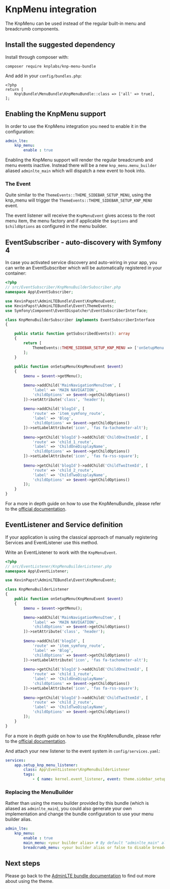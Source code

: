 # KnpMenu integration

The KnpMenu can be used instead of the regular built-in menu and breadcrumb components. 

## Install the suggested dependency

Install through composer with:

```
composer require knplabs/knp-menu-bundle
```

And add in your `config/bundles.php`:

```
<?php
return [
    Knp\Bundle\MenuBundle\KnpMenuBundle::class => ['all' => true],
];
```

## Enabling the KnpMenu support 
In order to use the KnpMenu integration you need to enable it in the configuration: 

```yaml
admin_lte:
    knp_menu:   
        enable : true
```
Enabling the KnpMenu support will render the regular breadcrumb and menu events inactive. 
Instead there will be a new `knp_menu.menu_builder` aliased `adminlte_main` which will dispatch a new event to hook into.

### The Event

Quite similar to the `ThemeEvents::THEME_SIDEBAR_SETUP_MENU`, using the knp_menu will trigger the `ThemeEvents::THEME_SIDEBAR_SETUP_KNP_MENU` event. 

The event listener will receive the `KnpMenuEvent` gives access to the root menu item, the menu factory and if applicable the `$options` and `$childOptions` as configured in the menu builder. 

## EventSubscriber - auto-discovery with Symfony 4

In case you activated service discovery and auto-wiring in your app, you can write an EventSubscriber which will 
be automatically registered in your container:

```php
<?php
// src/EventSubscriber/KnpMenuBuilderSubscriber.php
namespace App\EventSubscriber;

use KevinPapst\AdminLTEBundle\Event\KnpMenuEvent;
use KevinPapst\AdminLTEBundle\Event\ThemeEvents;
use Symfony\Component\EventDispatcher\EventSubscriberInterface;

class KnpMenuBuilderSubscriber implements EventSubscriberInterface
{

    public static function getSubscribedEvents(): array
    {
        return [
            ThemeEvents::THEME_SIDEBAR_SETUP_KNP_MENU => ['onSetupMenu', 100],
        ];
    }
    
    public function onSetupMenu(KnpMenuEvent $event)
    {
        $menu = $event->getMenu();

        $menu->addChild('MainNavigationMenuItem', [
       	    'label' => 'MAIN NAVIGATION',
            'childOptions' => $event->getChildOptions()
        ])->setAttribute('class', 'header');
        
        $menu->addChild('blogId', [
            'route' => 'item_symfony_route',
            'label' => 'Blog',
            'childOptions' => $event->getChildOptions()
        ])->setLabelAttribute('icon', 'fas fa-tachometer-alt');
        
        $menu->getChild('blogId')->addChild('ChildOneItemId', [
            'route' => 'child_1_route',
            'label' => 'ChildOneDisplayName',
            'childOptions' => $event->getChildOptions()
        ])->setLabelAttribute('icon', 'fas fa-rss-square');
        
        $menu->getChild('blogId')->addChild('ChildTwoItemId', [
            'route' => 'child_2_route',
            'label' => 'ChildTwoDisplayName',
            'childOptions' => $event->getChildOptions()
        ]);
    }
}
```
For a more in depth guide on how to use the KnpMenuBundle, please refer to the [official documentation](http://symfony.com/doc/current/bundles/KnpMenuBundle/index.html). 

## EventListener and Service definition    

If your application is using the classical approach of manually registering Services and EventListener use this method.

Write an EventListener to work with the `KnpMenuEvent`.

```php
<?php
// src/EventListener/KnpMenuBuilderListener.php
namespace App\EventListener;

use KevinPapst\AdminLTEBundle\Event\KnpMenuEvent;

class KnpMenuBuilderListener
{
    public function onSetupMenu(KnpMenuEvent $event)
    {
        $menu = $event->getMenu();

        $menu->addChild('MainNavigationMenuItem', [
       	    'label' => 'MAIN NAVIGATION',
            'childOptions' => $event->getChildOptions()
        ])->setAttribute('class', 'header');
        
        $menu->addChild('blogId', [
            'route' => 'item_symfony_route',
            'label' => 'Blog',
            'childOptions' => $event->getChildOptions()
        ])->setLabelAttribute('icon', 'fas fa-tachometer-alt');
        
        $menu->getChild('blogId')->addChild('ChildOneItemId', [
            'route' => 'child_1_route',
            'label' => 'ChildOneDisplayName',
            'childOptions' => $event->getChildOptions()
        ])->setLabelAttribute('icon', 'fas fa-rss-square');
        
        $menu->getChild('blogId')->addChild('ChildTwoItemId', [
            'route' => 'child_2_route',
            'label' => 'ChildTwoDisplayName',
            'childOptions' => $event->getChildOptions()
        ]);
    }
}
```
For a more in depth guide on how to use the KnpMenuBundle, please refer to the [official documentation](http://symfony.com/doc/current/bundles/KnpMenuBundle/index.html). 

And attach your new listener to the event system in `config/services.yaml`:
```yaml
services:
    app.setup_knp_menu_listener:
        class: App\EventListener\KnpMenuBuilderListener
        tags:
            - { name: kernel.event_listener, event: theme.sidebar_setup_knp_menu, method: onSetupMenu }
```

### Replacing the MenuBuilder

Rather than using the menu builder provided by this bundle (which is aliased as `adminlte_main`), you could also generate your own implementation and change the bundle configuration to use your menu builder alias. 

```yaml
admin_lte:
    knp_menu:   
        enable : true
        main_menu: <your builder alias> # By default "adminlte_main" alias
        breadcrumb_menu: <your builder alias or false to disable breadcrumbs>
```

## Next steps

Please go back to the [AdminLTE bundle documentation](README.md) to find out more about using the theme.
